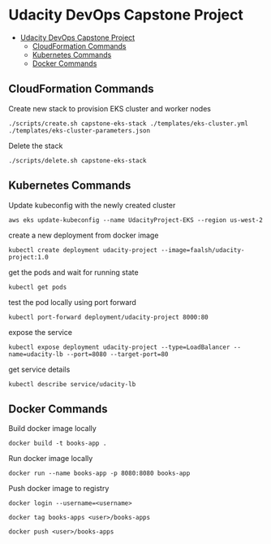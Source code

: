 # Udacity DevOps Capstone Project

- [Udacity DevOps Capstone Project](#udacity-devops-capstone-project)
  - [CloudFormation Commands](#cloudformation-commands)
  - [Kubernetes Commands](#kubernetes-commands)
  - [Docker Commands](#docker-commands)

## CloudFormation Commands

Create new stack to provision EKS cluster and worker nodes

```
./scripts/create.sh capstone-eks-stack ./templates/eks-cluster.yml ./templates/eks-cluster-parameters.json
```

Delete the stack

```
./scripts/delete.sh capstone-eks-stack 
```

## Kubernetes Commands

Update kubeconfig with the newly created cluster

```
aws eks update-kubeconfig --name UdacityProject-EKS --region us-west-2
```

create a new deployment from docker image

```
kubectl create deployment udacity-project --image=faalsh/udacity-project:1.0
```

get the pods and wait for running state

```
kubectl get pods
```

test the pod locally using port forward

```
kubectl port-forward deployment/udacity-project 8000:80
```

expose the service

```
kubectl expose deployment udacity-project --type=LoadBalancer --name=udacity-lb --port=8080 --target-port=80
```

get service details

```
kubectl describe service/udacity-lb
```

## Docker Commands

Build docker image locally

```
docker build -t books-app .
```

Run docker image locally

```
docker run --name books-app -p 8080:8080 books-app
```

Push docker image to registry

```
docker login --username=<username>

docker tag books-apps <user>/books-apps

docker push <user>/books-apps

```